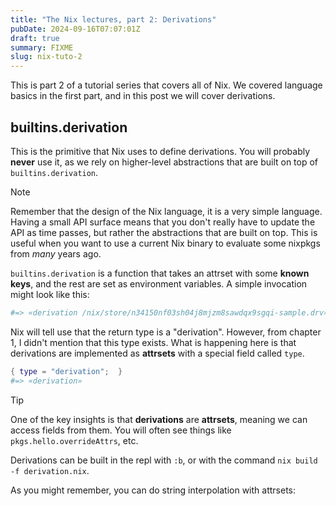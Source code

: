 ```yaml
---
title: "The Nix lectures, part 2: Derivations"
pubDate: 2024-09-16T07:07:01Z
draft: true
summary: FIXME
slug: nix-tuto-2
---
```


This is part 2 of a tutorial series that covers all of Nix. We covered
language basics in the first part, and in this post we will cover derivations.

## builtins.derivation

This is the primitive that Nix uses to define derivations. You will probably
**never** use it, as we rely on higher-level abstractions that are built on top
of `builtins.derivation`.

> [!NOTE]
> Remember that the design of the Nix language, it is a very simple language.
> Having a small API surface means that you don't really have to update the API
> as time passes, but rather the abstractions that are built on top. This is
> useful when you want to use a current Nix binary to evaluate some nixpkgs from
> *many* years ago.

`builtins.derivation` is a function that takes an attrset with some 
**known keys**, and the rest are set as environment variables. A simple
invocation might look like this:

```nix file: "derivation.nix"
#=> «derivation /nix/store/n34150nf03sh04j8mjzm8sawdqx9sgqi-sample.drv»
```

Nix will tell use that the return type is a "derivation". However, from chapter
1, I didn't mention that this type exists. What is happening here is that
derivations are implemented as **attrsets** with a special field called `type`.

```nix
{ type = "derivation";  }
#=> «derivation»
```

> [!TIP]
> One of the key insights is that **derivations** are **attrsets**, meaning we
> can access fields from them. You will often see things like
> `pkgs.hello.overrideAttrs`, etc.

Derivations can be built in the repl with `:b`, or with the command `nix build
-f derivation.nix`.

As you might remember, you can do string interpolation with attrsets:
